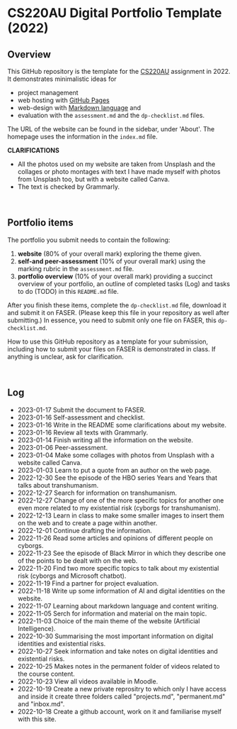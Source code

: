 # CS220AU Digital Portfolio Template (2022)
## Overview
This GitHub repository is the template for the [CS220AU](https://github.com/khofstadter/CS220AU) assignment in 2022. It demonstrates minimalistic ideas for 

- project management
- web hosting with [GitHub Pages](https://pages.github.com/) 
- web-design with [Markdown language](https://guides.github.com/features/mastering-markdown/) and
- evaluation with the `assessment.md` and the `dp-checklist.md` files. 

The URL of the website can be found in the sidebar, under 'About'. The homepage uses the information in the `index.md` file.

**CLARIFICATIONS**
- All the photos used on my website are taken from Unsplash and the collages or photo montages with text I have made myself with photos from Unsplash too, but with a website called Canva. 
- The text is checked by Grammarly.

<br>

## Portfolio items
The portfolio you submit needs to contain the following:

1. **website** (80% of your overall mark) exploring the theme given.
2. **self-and peer-assessment** (10% of your overall mark) using the marking rubric in the `assessment.md` file.
3. **portfolio overview** (10% of your overall mark) providing a succinct overview of your portfolio, an outline of completed tasks (Log) and tasks to do (TODO) in this `README.md` file.

After you finish these items, complete the `dp-checklist.md` file, download it and submit it on FASER. (Please keep this file in your repository as well after submitting.) In essence, you need to submit only one file on FASER, this `dp-checklist.md`. 

How to use this GitHub repository as a template for your submission, including how to submit your files on FASER is demonstrated in class. If anything is unclear, ask for clarification. 

<br>

## Log
- 2023-01-17 Submit the document to FASER.
- 2023-01-16 Self-assessment and checklist.
- 2023-01-16 Write in the README some clarifications about my website.
- 2023-01-16 Review all texts with Grammarly.
- 2023-01-14 Finish writing all the information on the website.
- 2023-01-06 Peer-assessment.
- 2023-01-04 Make some collages with photos from Unsplash with a website called Canva.
- 2023-01-03 Learn to put a quote from an author on the web page.
- 2022-12-30 See the episode of the HBO series Years and Years that talks about transhumanism.
- 2022-12-27 Search for information on transhumanism.
- 2022-12-27 Change of one of the more specific topics for another one even more related to my existential risk (cyborgs for transhumanism).
- 2022-12-13 Learn in class to make some smaller images to insert them on the web and to create a page within another.
- 2022-12-01 Continue drafting the information.
- 2022-11-26 Read some articles and opinions of different people on cyborgs.
- 2022-11-23 See the episode of Black Mirror in which they describe one of the points to be dealt with on the web.
- 2022-11-20 Find two more specific topics to talk about my existential risk (cyborgs and Microsoft chatbot).
- 2022-11-19 Find a partner for project evaluation.
- 2022-11-18 Write up some information of AI and digital identities on the website.
- 2022-11-07 Learning about markdown language and content writing.
- 2022-11-05 Serch for information and material on the main topic.
- 2022-11-03 Choice of the main theme of the website (Artificial Intelligence).
- 2022-10-30 Summarising the most important information on digital identities and existential risks.
- 2022-10-27 Seek information and take notes on digital identities and existential risks. 
- 2022-10-25 Makes notes in the permanent folder of videos related to the course content.
- 2022-10-23 View all videos available in Moodle.
- 2022-10-19 Create a new private reprositry to which only I have access and inside it create three folders called "projects.md", "permanent.md" and "inbox.md".
- 2022-10-18 Create a github account, work on it and familiarise myself with this site. 

 
<br>

